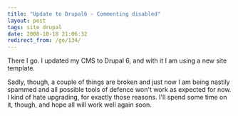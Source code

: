```yaml
---
title: "Update to Drupal6 - Commenting disabled"
layout: post
tags: site drupal
date: 2008-10-18 21:06:32
redirect_from: /go/134/
---
```


There I go. I updated my CMS to Drupal 6, and with it I am using a new site template.

Sadly, though, a couple of things are broken and just now I am being nastily spammed and all possible tools of defence won't work as expected for now. I kind of hate upgrading, for exactly those reasons. I'll spend some time on it, though, and hope all will work well again soon.